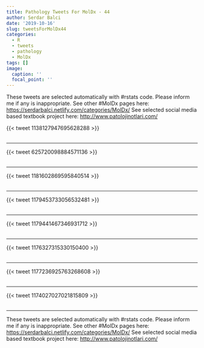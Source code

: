 ```yaml
---
title: Pathology Tweets For MolDx - 44
author: Serdar Balci
date: '2019-10-16'
slug: tweetsForMolDx44
categories:
  - R
  - tweets
  - pathology
  - MolDx
tags: []
image:
  caption: ''
  focal_point: ''
---
```



These tweets are selected automatically with #rstats code. Please inform me if any is inappropriate.
See other #MolDx pages here: https://serdarbalci.netlify.com/categories/MolDx/ 
See selected social media based textbook project here: http://www.patolojinotlari.com/

{{< tweet 1138127947695628288 >}}
<br>
<br>
<hr>
{{< tweet 625720098884571136 >}}
<br>
<br>
<hr>
{{< tweet 1181602869595840514 >}}
<br>
<br>
<hr>
{{< tweet 1179453733056532481 >}}
<br>
<br>
<hr>
{{< tweet 1179441467346931712 >}}
<br>
<br>
<hr>
{{< tweet 1176327315330150400 >}}
<br>
<br>
<hr>
{{< tweet 1177236925763268608 >}}
<br>
<br>
<hr>
{{< tweet 1174027027021815809 >}}
<br>
<br>
<hr>


These tweets are selected automatically with #rstats code. Please inform me if any is inappropriate.
See other #MolDx pages here: https://serdarbalci.netlify.com/categories/MolDx/ 
See selected social media based textbook project here: http://www.patolojinotlari.com/
